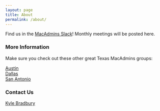 ```yaml
---
layout: page
title: About
permalink: /about/
---
```


Find us in the [MacAdmins Slack](https://macadmins.slack.com)! Monthly meetings will be posted here.

### More Information

Make sure you check out these other great Texas MacAdmins groups:

[Austin](http://austinappleadmins.org)  
[Dallas](http://dallasappleadmins.org)  
[San Antonio](http://samacadmins.com)

### Contact Us

[Kyle Bradbury](mailto:kyle@kylebradbury.com)
